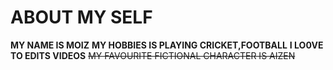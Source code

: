 # ABOUT MY SELF
**MY NAME IS MOIZ**
**MY HOBBIES IS PLAYING CRICKET,FOOTBALL**
**I LO0VE TO EDITS VIDEOS**
~~MY FAVOURITE FICTIONAL CHARACTER IS AIZEN~~
